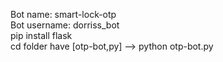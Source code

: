 Bot name: smart-lock-otp
<br>
Bot username: dorriss_bot
<br>
pip install flask 
<br>
cd folder have [otp-bot,py] --> python otp-bot.py


